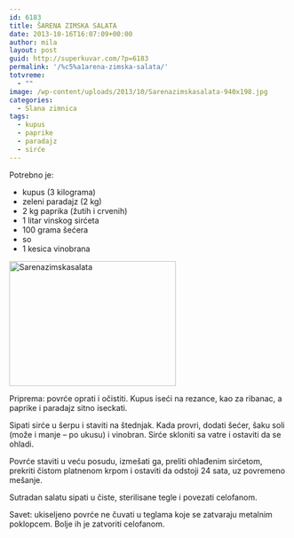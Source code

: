 ```yaml
---
id: 6183
title: ŠARENA ZIMSKA SALATA
date: 2013-10-16T16:07:09+00:00
author: mila
layout: post
guid: http://superkuvar.com/?p=6183
permalink: '/%c5%a1arena-zimska-salata/'
totvreme:
  - ""
image: /wp-content/uploads/2013/10/Sarenazimskasalata-940x198.jpg
categories:
  - Slana zimnica
tags:
  - kupus
  - paprike
  - paradajz
  - sirće
---
```

Potrebno je:

  * kupus (3 kilograma)
  * zeleni paradajz (2 kg)
  * 2 kg paprika (žutih i crvenih)
  * 1 litar vinskog sirćeta
  * 100 grama šećera
  * so
  * 1 kesica vinobrana

[<img class="alignnone size-medium wp-image-6206" src="//superkuvar.com/wp-content/uploads/2013/10/Sarenazimskasalata-300x225.jpg" alt="Sarenazimskasalata" width="300" height="225" />](//superkuvar.com/wp-content/uploads/2013/10/Sarenazimskasalata.jpg)

Priprema: povrće oprati i očistiti. Kupus iseći na rezance, kao za ribanac, a paprike i paradajz sitno iseckati.

Sipati sirće u šerpu i staviti na štednjak. Kada provri, dodati šećer, šaku soli (može i manje – po ukusu) i vinobran. Sirće skloniti sa vatre i ostaviti da se ohladi.

Povrće staviti u veću posudu, izmešati ga, preliti ohlađenim sirćetom, prekriti čistom platnenom krpom i ostaviti da odstoji 24 sata, uz povremeno mešanje.

Sutradan salatu sipati u čiste, sterilisane tegle i povezati celofanom.

Savet: ukiseljeno povrće ne čuvati u teglama koje se zatvaraju metalnim poklopcem. Bolje ih je zatvoriti celofanom.